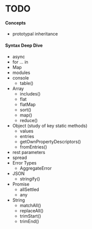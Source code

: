 # TODO
#### Concepts
- prototypal inheritance
#### Syntax Deep Dive
- async
- for ... in
- Map
- modules
- console
    - table()
- Array
    - includes()
    - flat
    - flatMap
    - sort()
    - map()
    - reduce()
- Object (study of key static methods)
    - values
    - entries
    - getOwnPropertyDescriptors()
    - fromEntries()
- rest parameters
- spread
- Error Types
    - AggregateError
- JSON
    - stringify()
- Promise
    - allSettled
    - any
- String
    - matchAll()
    - replaceAll()
    - trimStart()
    - trimEnd()


